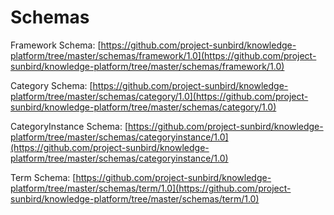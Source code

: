 # Schemas

Framework Schema: [https://github.com/project-sunbird/knowledge-platform/tree/master/schemas/framework/1.0](https://github.com/project-sunbird/knowledge-platform/tree/master/schemas/framework/1.0)

Category Schema: [https://github.com/project-sunbird/knowledge-platform/tree/master/schemas/category/1.0](https://github.com/project-sunbird/knowledge-platform/tree/master/schemas/category/1.0)

CategoryInstance Schema: [https://github.com/project-sunbird/knowledge-platform/tree/master/schemas/categoryinstance/1.0](https://github.com/project-sunbird/knowledge-platform/tree/master/schemas/categoryinstance/1.0)

Term Schema: [https://github.com/project-sunbird/knowledge-platform/tree/master/schemas/term/1.0](https://github.com/project-sunbird/knowledge-platform/tree/master/schemas/term/1.0)
